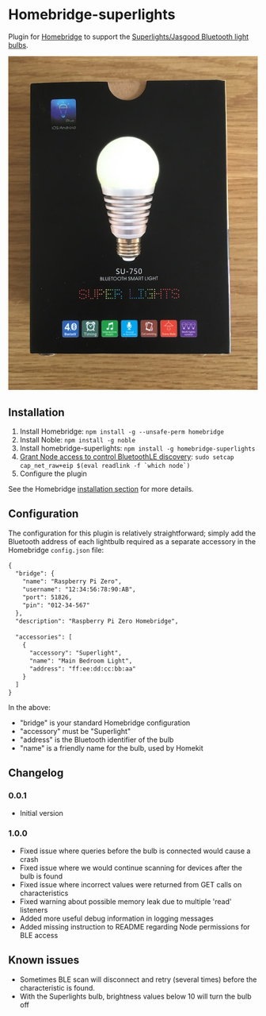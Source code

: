 
# Homebridge-superlights
Plugin for [Homebridge](https://github.com/nfarina/homebridge) to support the [Superlights/Jasgood Bluetooth light bulbs](https://www.amazon.co.uk/gp/product/B015CMWTYU/).

<img src="images/superlights.jpg">

## Installation
1. Install Homebridge: `npm install -g --unsafe-perm homebridge`
2. Install Noble: `npm install -g noble`
3. Install homebridge-superlights: `npm install -g homebridge-superlights`
4. [Grant Node access to control BluetoothLE discovery](https://github.com/sandeepmistry/noble#running-without-rootsudo): 
``sudo setcap cap_net_raw+eip $(eval readlink -f `which node`)``
5. Configure the plugin

See the Homebridge [installation section](https://github.com/nfarina/homebridge#installation) for more details.

## Configuration

The configuration for this plugin is relatively straightforward; simply add the Bluetooth address of each lightbulb required as a separate accessory in the Homebridge `config.json` file:

```
{
  "bridge": {
    "name": "Raspberry Pi Zero",
    "username": "12:34:56:78:90:AB",
    "port": 51826,
    "pin": "012-34-567"
  },
  "description": "Raspberry Pi Zero Homebridge",

  "accessories": [
    {
      "accessory": "Superlight",
      "name": "Main Bedroom Light",
      "address": "ff:ee:dd:cc:bb:aa"
    }
  ]
}
```

In the above:
* "bridge" is your standard Homebridge configuration
* "accessory" must be "Superlight"
* "address" is the Bluetooth identifier of the bulb
* "name" is a friendly name for the bulb, used by Homekit

## Changelog

### 0.0.1
 * Initial version

### 1.0.0
 * Fixed issue where queries before the bulb is connected would cause a crash
 * Fixed issue where we would continue scanning for devices after the bulb is found
 * Fixed issue where incorrect values were returned from GET calls on characteristics
 * Fixed warning about possible memory leak due to multiple 'read' listeners
 * Added more useful debug information in logging messages
 * Added missing instruction to README regarding Node permissions for BLE access

## Known issues
 * Sometimes BLE scan will disconnect and retry (several times) before the characteristic is found.
 * With the Superlights bulb, brightness values below 10 will turn the bulb off
